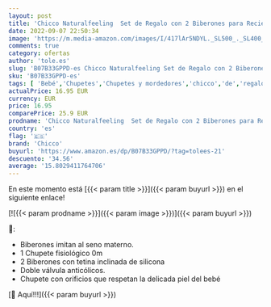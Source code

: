 ```yaml
---
layout: post
title: 'Chicco Naturalfeeling  Set de Regalo con 2 Biberones para Recién Nacido + Chupete 0 M+  Rosa'
date: 2022-09-07 22:50:34
image: 'https://m.media-amazon.com/images/I/417lAr5NDYL._SL500_._SL400_.jpg'
comments: true
category: ofertas
author: 'tole.es'
slug: 'B07B33GPPD-es Chicco Naturalfeeling Set de Regalo con 2 Biberones para...'
sku: 'B07B33GPPD-es'
tags: [ 'Bebé','Chupetes','Chupetes y mordedores','chicco','de','regalo','set','🇪🇸', ]
actualPrice: 16.95 EUR
currency: EUR
price: 16.95
comparePrice: 25.9 EUR
prodname: 'Chicco Naturalfeeling  Set de Regalo con 2 Biberones para Recién Nacido + Chupete 0 M+  Rosa'
country: 'es'
flag: '🇪🇸'
brand: 'Chicco'
buyurl: 'https://www.amazon.es/dp/B07B33GPPD/?tag=tolees-21'
descuento: '34.56'
average: '15.8029411764706'
---
```


En este momento está [{{< param title >}}]({{< param buyurl >}}) en el siguiente enlace!

[![{{< param prodname >}}]({{< param image >}})]({{< param buyurl >}})

🔎:

- Biberones imitan al seno materno.
- 1 Chupete fisiológico 0m
- 2 Biberones con tetina inclinada de silicona
- Doble válvula anticólicos.
- Chupete con orificios que respetan la delicada piel del bebé

[🛒 Aquí!!!]({{< param buyurl >}})
